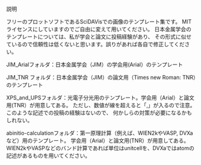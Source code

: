 説明

フリーのプロットソフトであるSciDAVisでの画像のテンプレート集です。
MITライセンスにしていますのでご自由に変えて用いてください。
日本金属学会のテンプレートについては、私が学会と論文に投稿経験があり、
その形式に似せているので信頼性は低くないと思います。誤りがあれば各自で修正してください。

JIM_Arialフォルダ：日本金属学会（JIM）の学会用(Arial）のテンプレート

JIM_TNR フォルダ：日本金属学会（JIM）の論文用（Times new Roman: TNR）のテンプレート

XPS_and_UPSフォルダ：光電子分光用のテンプレート。学会用（Arial）と論文用(TNR）が用意してある。
ただし、数値が線を超えると「,」が入るので注意。このような記述での投稿の経験はないので、
何かしらの対策が必要になるかもしれない。

abinitio-calculationフォルダ：第一原理計算（例えば、WIEN2kやVASP, DVXaなど）用のテンプレート。
学会用（Arial）と論文用(TNR）が用意してある。
WIEN2kやVASPなどのバンド計算であれば単位はunitcellを、DVXaではatomの記述があるものを用いてください。
